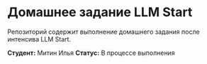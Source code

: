# Домашнее задание LLM Start

Репозиторий содержит выполнение домашнего задания после интенсива LLM Start.

**Студент:** Митин Илья
**Статус:** В процессе выполнения 